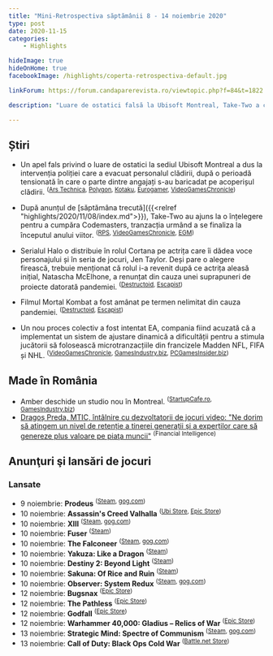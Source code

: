 ```yaml
---
title: "Mini-Retrospectiva săptămânii 8 - 14 noiembrie 2020"
type: post
date: 2020-11-15
categories:
    - Highlights

hideImage: true
hideOnHome: true
facebookImage: /highlights/coperta-retrospectiva-default.jpg

linkForum: https://forum.candaparerevista.ro/viewtopic.php?f=84&t=1822

description: "Luare de ostatici falsă la Ubisoft Montreal, Take-Two a cumpărat Codemasters, filmul Mortal Kombat se suspendă și EA are un nou proces din cauza microtranzacțiilor."

---
```


## Știri
* Un apel fals privind o luare de ostatici la sediul Ubisoft Montreal a dus la intervenția poliției care a evacuat personalul clădirii, după o perioadă tensionată în care o parte dintre angajați s-au baricadat pe acoperișul clădirii. <sup>([Ars Technica](https://arstechnica.com/gaming/2020/11/ubisoft-montreal-staffers-barricade-on-roof-amid-possible-hostage-situation/), [Polygon](https://www.polygon.com/2020/11/13/21564296/ubisoft-montreal-hostage-situation), [Kotaku](https://kotaku.com/police-called-to-ubisoft-canada-hq-due-to-possible-host-1845668319), [Eurogamer](https://www.eurogamer.net/articles/2020-11-13-police-confirm-reports-of-ongoing-operation-at-ubisoft-montreal-offices-following-911-call), [VideoGamesChronicle](https://www.videogameschronicle.com/news/armed-police-have-been-deployed-to-ubisoft-montreal-amid-reports-of-a-hostage-situation/))</sup>

* După anunțul de [săptămâna trecută]({{<relref "highlights/2020/11/08/index.md">}}), Take-Two au ajuns la o înțelegere pentru a cumpăra Codemasters, tranzacția urmând a se finaliza la începutul anului viitor. <sup>([RPS](https://www.rockpapershotgun.com/2020/11/11/take-two-are-buying-f1-devs-codemasters), [VideoGamesChronicle](https://www.videogameschronicle.com/news/codemasters-has-reached-agreement-with-take-two-and-expects-sale-to-complete-early-next-year/), [EGM](https://egmnow.com/take-two-acquires-codemasters-in-nearly-1b-deal/))</sup>

* Serialul Halo o distribuie în rolul Cortana pe actrița care îi dădea voce personajului și în seria de jocuri, Jen Taylor. Deși pare o alegere firească, trebuie menționat că rolul i-a revenit după ce actrița aleasă inițial, Natascha McElhone, a renunțat din cauza unei suprapuneri de proiecte datorată pandemiei. <sup>([Destructoid](https://www.destructoid.com/stories/halo-tv-show-gets-the-cortana-actress-from-the-games-609848.phtml), [Escapist](https://www.escapistmagazine.com/v2/halo-tv-shows-cortana-will-now-be-played-by-original-voice-jen-taylor/))</sup>

* Filmul Mortal Kombat a fost amânat pe termen nelimitat din cauza pandemiei. <sup>([Destructoid](https://www.destructoid.com/stories/mortal-kombat-movie-delayed-indefinitely-due-to-covid-19-pandemic-609796.phtml), [Escapist](https://www.escapistmagazine.com/v2/the-mortal-kombat-reboot-film-has-been-delayed-until-covid-abates/))</sup>

* Un nou proces colectiv a fost intentat EA, compania fiind acuzată că a implementat un sistem de ajustare dinamică a dificultății pentru a stimula jucătorii să folosească microtranzacțiile din francizele Madden NFL, FIFA și NHL.  <sup>([VideoGamesChronicle](https://www.videogameschronicle.com/news/class-action-lawsuit-accuses-ea-of-adjusting-difficulty-to-encourage-loot-box-purchases/), [GamesIndustry.biz](https://www.gamesindustry.biz/articles/2020-11-11-ea-faces-yet-another-class-action-lawsuit-over-alleged-use-of-dynamic-difficulty-adjustment), [PCGamesInsider.biz](https://www.pcgamesinsider.biz/news/71690/ea-facing-another-loot-box-class-action-lawsuit/))</sup>


## Made în România
* Amber deschide un studio nou în Montreal. <sup>([StartupCafe.ro](https://www.startupcafe.ro/afaceri/amber-studio-montreal.htm), [GamesIndustry.biz](https://www.gamesindustry.biz/articles/2020-11-11-amber-opens-new-studio-in-montreal))</sup>
* [Dragoș Preda, MTIC, întâlnire cu dezvoltatorii de jocuri video: &quot;Ne dorim să atingem un nivel de retenție a tinerei generații și a experților care să genereze plus valoare pe piaţa muncii&quot;](https://financialintelligence.ro/dragos-preda-mtic-intalnire-cu-dezvoltatorii-de-jocuri-video-ne-dorim-sa-atingem-un-nivel-de-retentie-a-tinerei-generatii-si-a-expertilor-care-sa-genereze-plus-valoare-pe-piata-muncii/) <sup>(Financial Intelligence)</sup>


## Anunţuri şi lansări de jocuri
### Lansate
* 9 noiembrie: **Prodeus** <sup>([Steam](https://store.steampowered.com/app/964800/Prodeus/), [gog.com](https://www.gog.com/game/prodeus))</sup>
* 10 noiembrie: **Assassin's Creed Valhalla** <sup>([Ubi Store](https://store.ubi.com/ie/game?pid=5e849c6c5cdf9a21c0b4e731), [Epic Store](https://www.epicgames.com/store/en-US/product/assassins-creed-valhalla/))</sup>
* 10 noiembrie: **XIII** <sup>([Steam](https://store.steampowered.com/app/1154790/XIII/), [gog.com](https://www.gog.com/game/xiii_remake))</sup>
* 10 noiembrie: **Fuser** <sup>([Steam](https://store.steampowered.com/app/1331440/FUSER/))</sup>
* 10 noiembrie: **The Falconeer** <sup>([Steam](https://store.steampowered.com/app/1135260/The_Falconeer/), [gog.com](https://www.gog.com/game/the_falconeer))</sup>
* 10 noiembrie: **Yakuza: Like a Dragon** <sup>([Steam](https://store.steampowered.com/app/1235140/Yakuza_Like_a_Dragon/))</sup>
* 10 noiembrie: **Destiny 2: Beyond Light** <sup>([Steam](https://store.steampowered.com/app/1314563/Destiny_2_Beyond_Light/))</sup>
* 10 noiembrie: **Sakuna: Of Rice and Ruin** <sup>([Steam](https://store.steampowered.com/app/1356670/Sakuna_Of_Rice_and_Ruin/))</sup>
* 10 noiembrie: **Observer: System Redux** <sup>([Steam](https://store.steampowered.com/app/1386900/Observer_System_Redux/), [gog.com](https://www.gog.com/game/observer_system_redux))</sup>
* 12 noiembrie: **Bugsnax** <sup>([Epic Store](https://www.epicgames.com/store/en-US/product/bugsnax/))</sup>
* 12 noiembrie: **The Pathless** <sup>([Epic Store](https://www.epicgames.com/store/en-US/product/the-pathless))</sup>
* 12 noiembrie: **Godfall** <sup>([Epic Store](https://www.epicgames.com/store/en-US/product/godfall/))</sup>
* 12 noiembrie: **Warhammer 40,000: Gladius – Relics of War** <sup>([Epic Store](https://www.epicgames.com/store/en-US/product/warhammer-40000-gladius-relics-of-war/))</sup>
* 13 noiembrie: **Strategic Mind: Spectre of Communism** <sup>([Steam](https://store.steampowered.com/app/1341170/Strategic_Mind_Spectre_of_Communism/), [gog.com](https://www.gog.com/game/strategic_mind_spectre_of_communism))</sup>
* 13 noiembrie: **Call of Duty: Black Ops Cold War** <sup>([Battle.net Store](https://eu.shop.battle.net/en-us/product/call-of-duty-black-ops-cold-war?p=73929))</sup>